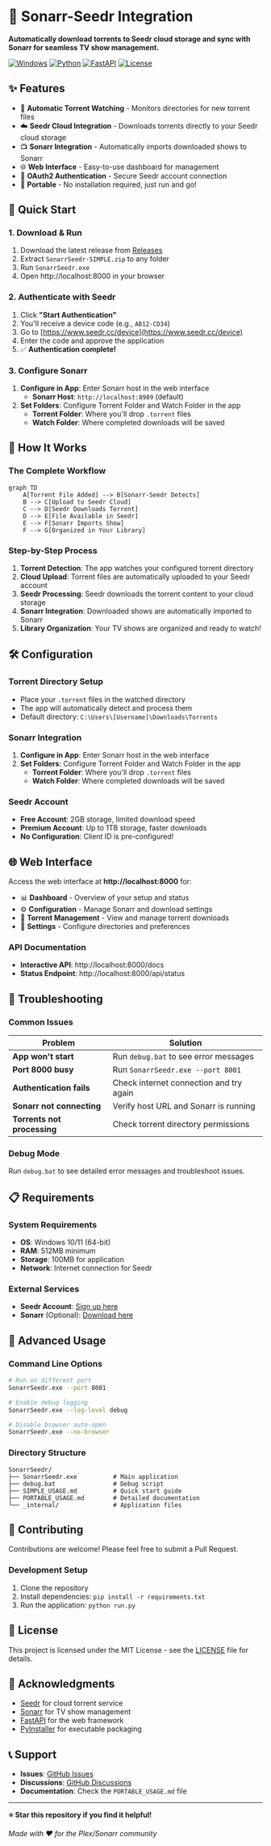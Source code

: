 # 🚀 Sonarr-Seedr Integration

**Automatically download torrents to Seedr cloud storage and sync with Sonarr for seamless TV show management.**

[![Windows](https://img.shields.io/badge/Platform-Windows-blue.svg)](https://www.microsoft.com/windows)
[![Python](https://img.shields.io/badge/Python-3.13+-green.svg)](https://python.org)
[![FastAPI](https://img.shields.io/badge/FastAPI-0.104+-red.svg)](https://fastapi.tiangolo.com)
[![License](https://img.shields.io/badge/License-MIT-yellow.svg)](LICENSE)

## ✨ Features

- 🔄 **Automatic Torrent Watching** - Monitors directories for new torrent files
- ☁️ **Seedr Cloud Integration** - Downloads torrents directly to your Seedr cloud storage
- 📺 **Sonarr Integration** - Automatically imports downloaded shows to Sonarr
- 🌐 **Web Interface** - Easy-to-use dashboard for management
- 📱 **OAuth2 Authentication** - Secure Seedr account connection
- 🚀 **Portable** - No installation required, just run and go!

## 🎯 Quick Start

### 1. Download & Run

1. Download the latest release from [Releases](https://github.com/yourusername/sonarr-seedr/releases)
2. Extract `SonarrSeedr-SIMPLE.zip` to any folder
3. Run `SonarrSeedr.exe`
4. Open http://localhost:8000 in your browser

### 2. Authenticate with Seedr

1. Click **"Start Authentication"**
2. You'll receive a device code (e.g., `AB12-CD34`)
3. Go to [https://www.seedr.cc/device](https://www.seedr.cc/device)
4. Enter the code and approve the application
5. ✅ **Authentication complete!**

### 3. Configure Sonarr 

1. **Configure in App**: Enter Sonarr host in the web interface
   - **Sonarr Host**: `http://localhost:8989` (default)
2. **Set Folders**: Configure Torrent Folder and Watch Folder in the app
   - **Torrent Folder**: Where you'll drop `.torrent` files
   - **Watch Folder**: Where completed downloads will be saved

## 📖 How It Works

### The Complete Workflow

```mermaid
graph TD
    A[Torrent File Added] --> B[Sonarr-Seedr Detects]
    B --> C[Upload to Seedr Cloud]
    C --> D[Seedr Downloads Torrent]
    D --> E[File Available in Seedr]
    E --> F[Sonarr Imports Show]
    F --> G[Organized in Your Library]
```

### Step-by-Step Process

1. **Torrent Detection**: The app watches your configured torrent directory
2. **Cloud Upload**: Torrent files are automatically uploaded to your Seedr account
3. **Seedr Processing**: Seedr downloads the torrent content to your cloud storage
4. **Sonarr Integration**: Downloaded shows are automatically imported to Sonarr
5. **Library Organization**: Your TV shows are organized and ready to watch!

## 🛠️ Configuration

### Torrent Directory Setup

- Place your `.torrent` files in the watched directory
- The app will automatically detect and process them
- Default directory: `C:\Users\[Username]\Downloads\Torrents`

### Sonarr Integration

1. **Configure in App**: Enter Sonarr host in the web interface
2. **Set Folders**: Configure Torrent Folder and Watch Folder in the app
   - **Torrent Folder**: Where you'll drop `.torrent` files
   - **Watch Folder**: Where completed downloads will be saved

### Seedr Account

- **Free Account**: 2GB storage, limited download speed
- **Premium Account**: Up to 1TB storage, faster downloads
- **No Configuration**: Client ID is pre-configured!

## 🌐 Web Interface

Access the web interface at **http://localhost:8000** for:

- 📊 **Dashboard** - Overview of your setup and status
- ⚙️ **Configuration** - Manage Sonarr and download settings
- 📁 **Torrent Management** - View and manage torrent downloads
- 🔧 **Settings** - Configure directories and preferences

### API Documentation

- **Interactive API**: http://localhost:8000/docs
- **Status Endpoint**: http://localhost:8000/api/status

## 🔧 Troubleshooting

### Common Issues

| Problem                     | Solution                                |
| --------------------------- | --------------------------------------- |
| **App won't start**         | Run `debug.bat` to see error messages   |
| **Port 8000 busy**          | Run `SonarrSeedr.exe --port 8001`       |
| **Authentication fails**    | Check internet connection and try again |
| **Sonarr not connecting**   | Verify host URL and Sonarr is running   |
| **Torrents not processing** | Check torrent directory permissions     |

### Debug Mode

Run `debug.bat` to see detailed error messages and troubleshoot issues.

## 📋 Requirements

### System Requirements

- **OS**: Windows 10/11 (64-bit)
- **RAM**: 512MB minimum
- **Storage**: 100MB for application
- **Network**: Internet connection for Seedr

### External Services

- **Seedr Account**: [Sign up here](https://www.seedr.cc)
- **Sonarr** (Optional): [Download here](https://sonarr.tv)

## 🚀 Advanced Usage

### Command Line Options

```bash
# Run on different port
SonarrSeedr.exe --port 8001

# Enable debug logging
SonarrSeedr.exe --log-level debug

# Disable browser auto-open
SonarrSeedr.exe --no-browser
```

### Directory Structure

```
SonarrSeedr/
├── SonarrSeedr.exe          # Main application
├── debug.bat                # Debug script
├── SIMPLE_USAGE.md          # Quick start guide
├── PORTABLE_USAGE.md        # Detailed documentation
└── _internal/               # Application files
```

## 🤝 Contributing

Contributions are welcome! Please feel free to submit a Pull Request.

### Development Setup

1. Clone the repository
2. Install dependencies: `pip install -r requirements.txt`
3. Run the application: `python run.py`

## 📄 License

This project is licensed under the MIT License - see the [LICENSE](LICENSE) file for details.

## 🙏 Acknowledgments

- [Seedr](https://www.seedr.cc) for cloud torrent service
- [Sonarr](https://sonarr.tv) for TV show management
- [FastAPI](https://fastapi.tiangolo.com) for the web framework
- [PyInstaller](https://pyinstaller.org) for executable packaging

## 📞 Support

- **Issues**: [GitHub Issues](https://github.com/yourusername/sonarr-seedr/issues)
- **Discussions**: [GitHub Discussions](https://github.com/yourusername/sonarr-seedr/discussions)
- **Documentation**: Check the `PORTABLE_USAGE.md` file

---

**⭐ Star this repository if you find it helpful!**

_Made with ❤️ for the Plex/Sonarr community_

